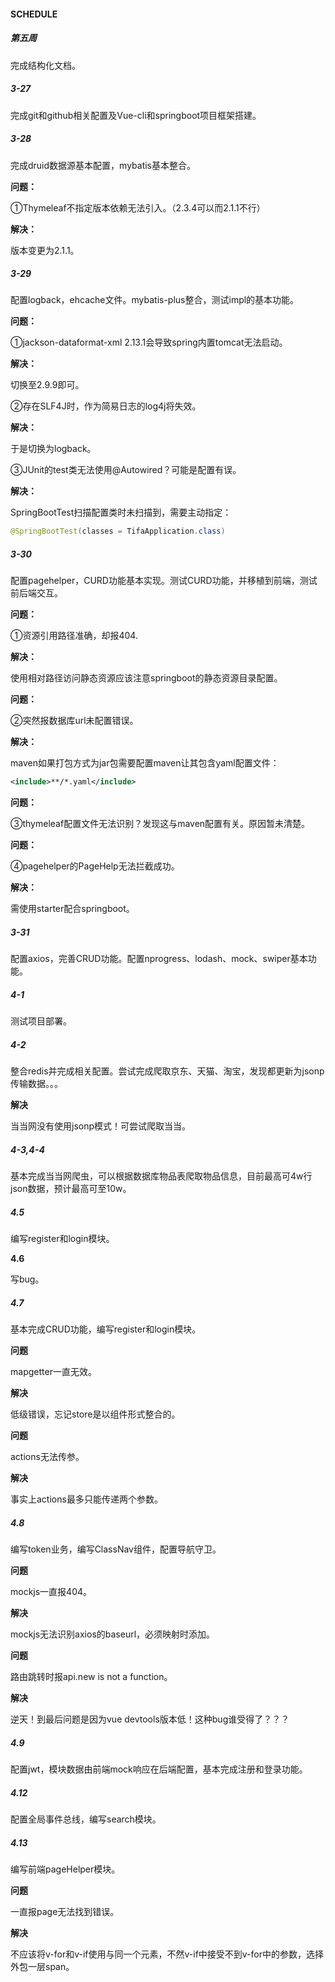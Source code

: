 #### SCHEDULE

##### 第五周

完成结构化文档。

##### 3-27

完成git和github相关配置及Vue-cli和springboot项目框架搭建。

##### 3-28

完成druid数据源基本配置，mybatis基本整合。

**问题：**

①Thymeleaf不指定版本依赖无法引入。（2.3.4可以而2.1.1不行）

**解决：**

版本变更为2.1.1。

##### 3-29

配置logback，ehcache文件。mybatis-plus整合，测试impl的基本功能。

**问题：**

①jackson-dataformat-xml 2.13.1会导致spring内置tomcat无法启动。

**解决：**

切换至2.9.9即可。

②存在SLF4J时，作为简易日志的log4j将失效。

**解决：**

于是切换为logback。

③JUnit的test类无法使用@Autowired？可能是配置有误。

**解决：**

SpringBootTest扫描配置类时未扫描到，需要主动指定：

```java
@SpringBootTest(classes = TifaApplication.class)
```

##### 3-30

配置pagehelper，CURD功能基本实现。测试CURD功能，并移植到前端，测试前后端交互。

**问题：**

①资源引用路径准确，却报404.

**解决：**

使用相对路径访问静态资源应该注意springboot的静态资源目录配置。

**问题：**

②突然报数据库url未配置错误。

**解决：**

maven如果打包方式为jar包需要配置maven让其包含yaml配置文件：

```xml
<include>**/*.yaml</include>
```

**问题：**

③thymeleaf配置文件无法识别？发现这与maven配置有关。原因暂未清楚。

**问题：**

④pagehelper的PageHelp无法拦截成功。

**解决：**

需使用starter配合springboot。

##### **3-31**

配置axios，完善CRUD功能。配置nprogress、lodash、mock、swiper基本功能。

##### **4-1**

测试项目部署。

##### 4-2

整合redis并完成相关配置。尝试完成爬取京东、天猫、淘宝，发现都更新为jsonp传输数据。。。

**解决**

当当网没有使用jsonp模式！可尝试爬取当当。

##### 4-3,4-4

基本完成当当网爬虫，可以根据数据库物品表爬取物品信息，目前最高可4w行json数据，预计最高可至10w。

##### 4.5

编写register和login模块。

**4.6**

写bug。

##### 4.7

基本完成CRUD功能，编写register和login模块。

**问题**

mapgetter一直无效。

**解决**

低级错误，忘记store是以组件形式整合的。

**问题**

actions无法传参。

**解决**

事实上actions最多只能传递两个参数。

##### 4.8

编写token业务，编写ClassNav组件，配置导航守卫。

**问题**

mockjs一直报404。

**解决**

mockjs无法识别axios的baseurl，必须映射时添加。

**问题**

路由跳转时报api.new is not a function。

**解决**

逆天！到最后问题是因为vue devtools版本低！这种bug谁受得了？？？

##### 4.9

配置jwt，模块数据由前端mock响应在后端配置，基本完成注册和登录功能。

##### 4.12

配置全局事件总线，编写search模块。

##### 4.13

编写前端pageHelper模块。

**问题**

一直报page无法找到错误。

**解决**

不应该将v-for和v-if使用与同一个元素，不然v-if中接受不到v-for中的参数，选择外包一层span。


